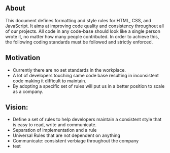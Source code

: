 ## About
This document defines formatting and style rules for HTML, CSS, and JavaScript. It aims at improving code quality and consistency throughout all of our projects. All code in any code-base should look like a single person wrote it, no matter how many people contributed. In order to achieve this, the following coding standards must be followed and strictly enforced.

## Motivation
- Currently there are no set standards in the workplace.
- A lot of developers touching same code base resulting in inconsistent code making it difficult to maintain.
- By adopting a specific set of rules will put us in a better position to scale as a company.

## Vision:
- Define a set of rules to help developers maintain a consistent style that is easy to read, write and communicate.
- Separation of implementation and a rule
- Universal Rules that are not dependent on anything 
- Communicate: consistent verbiage throughout the company
- test
